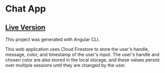 # Chat App
## [Live Version](https://cs336-hmwk11-chatapp.web.app/)

This project was generated with Angular CLI.

This web application uses Cloud Firestore to store the user's handle, message, color, and timestamp of the user's input. The user's handle and chosen color are also stored in the local storage, and these values persist over multiple sessions until they are changed by the user.
